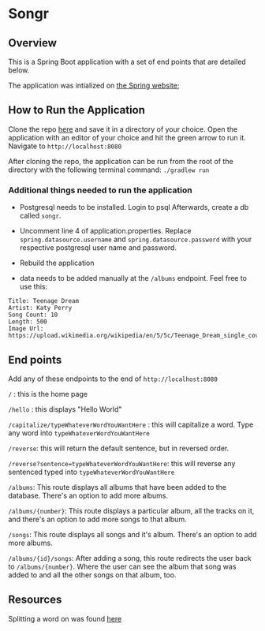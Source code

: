# Songr

## Overview
This is a Spring Boot application with a set of end points that are detailed below.

The application was intialized on [the Spring website](https://start.spring.io/);

## How to Run the Application
Clone the repo [here](https://github.com/hotandfresh/songr) and save it in a directory of your choice.  Open the application with an editor of your choice and hit the green arrow to run it.  Navigate to ```http://localhost:8080```

After cloning the repo, the application can be run from the root of the directory with the following terminal command: ```./gradlew run```

### Additional things needed to run the application

- Postgresql needs to be installed.  Login to psql Afterwards, create a db called ```songr```.  
 
 - Uncomment line 4 of application.properties. Replace ```spring.datasource.username``` and ```spring.datasource.password``` with your respective postgresql user name and password. 
 
 - Rebuild the application 
 
 - data needs to be added manually at the ```/albums``` endpoint.  Feel free to use this:

```
Title: Teenage Dream
Artist: Katy Perry
Song Count: 10
Length: 500
Image Url: https://upload.wikimedia.org/wikipedia/en/5/5c/Teenage_Dream_single_cover.png
```

## End points
Add any of these endpoints to the end of ```http://localhost:8080```

```/``` : this is the home page

```/hello``` : this displays "Hello World"

```/capitalize/typeWhateverWordYouWantHere``` : this will capitalize a word.  Type any word into ```typeWhateverWordYouWantHere```

```/reverse```: this will return the default sentence, but in reversed order.

```/reverse?sentence=typeWhateverWordYouWantHere```: this will reverse any sentenced typed into ```typeWhateverWordYouWantHere```

```/albums```: This route displays all albums that have been added to the database.  There's an option to add more albums.

```/albums/{number}```: This route displays a particular album, all the tracks on it, and there's an option to add more songs to that album.

```/songs```: This route displays all songs and it's album.  There's an option to add more albums.

```/albums/{id}/songs```: After adding a song, this route redirects the user back to ```/albums/{number}```.  Where the user can see the album that song was added to and all the other songs on that album, too.
 

## Resources
Splitting a word on was found [here](https://stackoverflow.com/questions/7899525/how-to-split-a-string-by-space)